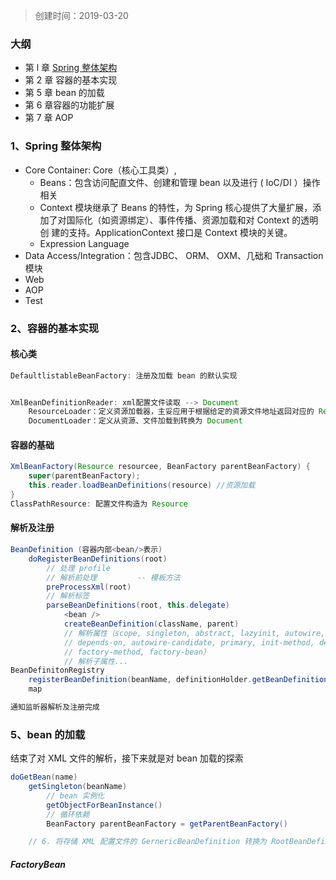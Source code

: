 > 创建时间：2019-03-20

### 大纲
- 第 l 章 [Spring 整体架构](#1、Spring%20整体架构)
- 第 2 章 容器的基本实现
- 第 5 章 bean 的加载
- 第 6 章容器的功能扩展
- 第 7 章 AOP


### 1、Spring 整体架构
- Core Container: Core（核心工具类）, 
	- Beans：包含访问配直文件、创建和管理 bean 以及进行 ( IoC/DI ）操作相关
	- Context 模块继承了 Beans 的特性，为 Spring 核心提供了大量扩展，添加了对国际化（如资源绑定）、事件传播、资源加载和对 Context 的透明创 建的支持。ApplicationContext 接口是 Context 模块的关键。 
	- Expression Language
- Data Access/Integration：包含JDBC、 ORM、 OXM、几础和 Transaction 模块
- Web
- AOP
- Test


### 2、容器的基本实现

#### 核心类
```java
DefaultlistableBeanFactory: 注册及加载 bean 的默认实现


XmlBeanDefinitionReader: xml配置文件读取 --> Document
	ResourceLoader：定义资源加载器，主妥应用于根据给定的资源文件地址返回对应的 Resource
	DocumentLoader：定义从资源、文件加载到转换为 Document 
```

#### 容器的基础
```java
XmlBeanFactory(Resource resourcee, BeanFactory parentBeanFactory) {
	super(parentBeanFactory);
	this.reader.loadBeanDefinitions(resource) //资源加载
}
ClassPathResource: 配置文件构造为 Resource
```

#### 解析及注册
```java
BeanDefinition (容器内部<bean/>表示)
	doRegisterBeanDefinitions(root)
		// 处理 profile
		// 解析前处理         -- 模板方法
		preProcessXml(root)
		// 解析标签
		parseBeanDefinitions(root, this.delegate)
			<bean />
			createBeanDefinition(className, parent)
			// 解析属性（scope, singleton, abstract, lazyinit, autowire, dependency-check, 
			// depends-on, autowire-candidate, primary, init-method, destroy-method, 
			// factory-method, factory-bean）
			// 解析子属性...
BeanDefinitonRegistry
	registerBeanDefinition(beanName, definitionHolder.getBeanDefinition())
	map

通知监昕器解析及注册完成
```


### 5、bean 的加载
结束了对 XML 文件的解析，接下来就是对 bean 加载的探索

```java
doGetBean(name)
	getSingleton(beanName)
		// bean 实例化
		getObjectForBeanInstance()
		// 循环依赖
		BeanFactory parentBeanFactory = getParentBeanFactory()

	// 6. 将存储 XML 配置文件的 GernericBeanDefinition 转换为 RootBeanDefinition 
```

##### FactoryBean


